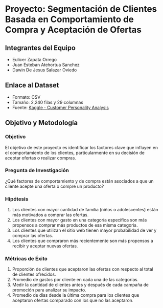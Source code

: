 # Proyecto: Segmentación de Clientes Basada en Comportamiento de Compra y Aceptación de Ofertas

## Integrantes del Equipo

* Eulicer Zapata Orrego
* Juan Esteban Atehortua Sanchez
* Dawin De Jesus Salazar Oviedo

## Enlace al Dataset

* Formato: CSV
* Tamaño: 2,240 filas y 29 columnas
* Fuente: [Kaggle - Customer Personality Analysis](https://www.kaggle.com/datasets/imakash3011/customer-personality-analysis)

## Objetivo y Metodología

### Objetivo

El objetivo de este proyecto es identificar los factores clave que influyen en el comportamiento de los clientes, particularmente en su decisión de aceptar ofertas o realizar compras.

### Pregunta de Investigación

¿Qué factores de comportamiento y de compra están asociados a que un cliente acepte una oferta o compre un producto?

### Hipótesis

1. Los clientes con mayor cantidad de familia (niños o adolescentes) están más motivados a comprar las ofertas.
2. Los clientes con mayor gasto en una categoría específica son más propensos a comprar más productos de esa misma categoría.
3. Los clientes que utilizan el sitio web tienen mayor probabilidad de ver y comprar las ofertas.
4. Los clientes que compraron más recientemente son más propensos a recibir y aceptar nuevas ofertas.

### Métricas de Éxito

1. Proporción de clientes que aceptaron las ofertas con respecto al total de clientes ofrecidos.
2. Promedio de gastos por cliente en cada una de las categorías.
3. Medir la cantidad de clientes antes y después de cada campaña de promoción para analizar su impacto.
4. Promedio de días desde la última compra para los clientes que aceptaron ofertas comparado con los que no las aceptaron.
